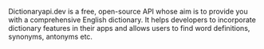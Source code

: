 Dictionaryapi.dev is a free, open-source API whose aim is to provide you with a comprehensive English dictionary. It helps developers to incorporate dictionary features in their apps and allows users to find word definitions, synonyms, antonyms etc.

